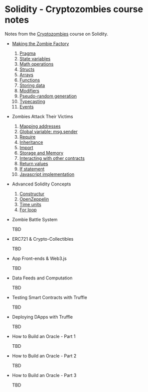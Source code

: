 # Solidity - Cryptozombies course notes
Notes from the [Cryptozombies](https://cryptozombies.io) course on Solidity.

* [Making the Zombie Factory](01%20-%20Making%20the%20Zombie%20Factory.md)
  1. [Pragma](01%20-%20Making%20the%20Zombie%20Factory.md#pragma)
  2. [State variables](01%20-%20Making%20the%20Zombie%20Factory.md#state-variables)
  3. [Math operations](01%20-%20Making%20the%20Zombie%20Factory.md#math-operations)
  4. [Structs](01%20-%20Making%20the%20Zombie%20Factory.md#structs)
  5. [Arrays](01%20-%20Making%20the%20Zombie%20Factory.md#arrays)
  6. [Functions](01%20-%20Making%20the%20Zombie%20Factory.md#functions)
  7. [Storing data](01%20-%20Making%20the%20Zombie%20Factory.md#storing-data)
  8. [Modifiers](01%20-%20Making%20the%20Zombie%20Factory.md#modifiers)
  9. [Pseudo-random generation](01%20-%20Making%20the%20Zombie%20Factory.md#pseudo-random-generation)
  10. [Typecasting](01%20-%20Making%20the%20Zombie%20Factory.md#typecasting)
  11. [Events](01%20-%20Making%20the%20Zombie%20Factory.md#events)

* Zombies Attack Their Victims

  1. [Mapping addresses](02%20-%20Zombies%20Attack%20their%20Victims.md#mapping-addresses)
  2. [Global variable: msg.sender](02%20-%20Zombies%20Attack%20their%20Victims.md#global-variable-msgsender)
  3. [Require](02%20-%20Zombies%20Attack%20their%20Victims.md#require)
  4. [Inheritance](02%20-%20Zombies%20Attack%20their%20Victims.md#inheritance)
  5. [Import](02%20-%20Zombies%20Attack%20their%20Victims.md#import)
  6. [Storage and Memory](02%20-%20Zombies%20Attack%20their%20Victims.md#storage-and-memory)
  7. [Interacting with other contracts](02%20-%20Zombies%20Attack%20their%20Victims.md#interacting-with-other-contracts)
  8. [Return values](02%20-%20Zombies%20Attack%20their%20Victims.md#return-values)
  9. [If statement](02%20-%20Zombies%20Attack%20their%20Victims.md#if-statement)
  10. [Javascript implementation](02%20-%20Zombies%20Attack%20their%20Victims.md#javascript-implementation)


* Advanced Solidity Concepts

  1. [Constructur](03%20-%20Advanced%20Solidity%20Concepts.md#constructur)
  2. [OpenZeppelin](03%20-%20Advanced%20Solidity%20Concepts.md#openzeppelin)
  3. [Time units](03%20-%20Advanced%20Solidity%20Concepts.md#time-units)
  4. [For loop](03%20-%20Advanced%20Solidity%20Concepts.md#for-loop)


* Zombie Battle System

  TBD

* ERC721 & Crypto-Collectibles

  TBD

* App Front-ends & Web3.js

  TBD

* Data Feeds and Computation

  TBD

* Testing Smart Contracts with Truffle

  TBD

* Deploying DApps with Truffle

  TBD

* How to Build an Oracle - Part 1

  TBD

* How to Build an Oracle - Part 2

  TBD

* How to Build an Oracle - Part 3

  TBD